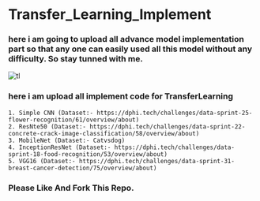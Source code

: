 # Transfer_Learning_Implement

### here i am going to upload all advance model implementation part so that any one can easily used all this model without any difficulty. So stay tunned with me.

![tl](https://www.topbots.com/wp-content/uploads/2019/12/cover_transfer_learning_1600px_web.jpg)

### here i am upload all implement code for TransferLearning

    1. Simple CNN (Dataset:- https://dphi.tech/challenges/data-sprint-25-flower-recognition/61/overview/about)
    2. ResNte50 (Dataset:- https://dphi.tech/challenges/data-sprint-22-concrete-crack-image-classification/58/overview/about)
    3. MobileNet (Dataset:- Catvsdog)
    4. InceptionResNet (Dataset:- https://dphi.tech/challenges/data-sprint-18-food-recognition/53/overview/about)
    5. VGG16 (Dataset:- https://dphi.tech/challenges/data-sprint-31-breast-cancer-detection/75/overview/about)

### Please Like And Fork This Repo.

